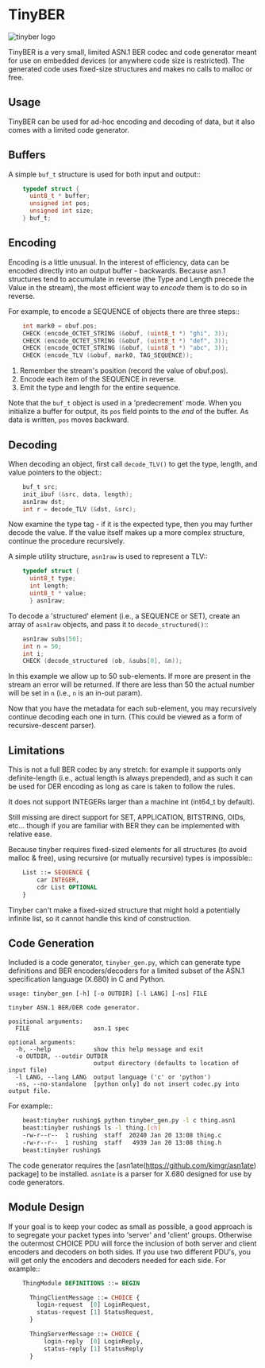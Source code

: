 
TinyBER
=======

![tinyber logo](http://www.rps.org/~/media/Exhibitions/2013/June/25/Images%20for%20Science/019_Tardigr_Pm_Craterl_400x2_2010_Nicole_Ottawa.ashx?bc=White&mw=400 "tardigrade")

TinyBER is a very small, limited ASN.1 BER codec and code generator
meant for use on embedded devices (or anywhere code size is
restricted).  The generated code uses fixed-size structures and makes
no calls to malloc or free.

Usage
-----

TinyBER can be used for ad-hoc encoding and decoding of data, but it
also comes with a limited code generator.

Buffers
-------

A simple ``buf_t`` structure is used for both input and output::

```c
    typedef struct {
      uint8_t * buffer;
      unsigned int pos;
      unsigned int size;
    } buf_t;
```

Encoding
--------

Encoding is a little unusual.  In the interest of efficiency, data can
be encoded directly into an output buffer - backwards.  Because asn.1
structures tend to accumulate in reverse (the Type and Length precede
the Value in the stream), the most efficient way to *encode* them is to
do so in reverse.

For example, to encode a SEQUENCE of objects there are three steps::

```c
    int mark0 = obuf.pos;
    CHECK (encode_OCTET_STRING (&obuf, (uint8_t *) "ghi", 3));
    CHECK (encode_OCTET_STRING (&obuf, (uint8_t *) "def", 3));
    CHECK (encode_OCTET_STRING (&obuf, (uint8_t *) "abc", 3));
    CHECK (encode_TLV (&obuf, mark0, TAG_SEQUENCE));
```

1. Remember the stream's position (record the value of obuf.pos).
2. Encode each item of the SEQUENCE in reverse.
3. Emit the type and length for the entire sequence.

Note that the ``buf_t`` object is used in a 'predecrement' mode. When
you initialize a buffer for output, its ``pos`` field points to the
*end* of the buffer.  As data is written, ``pos`` moves backward.


Decoding
--------

When decoding an object, first call ``decode_TLV()`` to get the type,
length, and value pointers to the object::

```c
    buf_t src;
    init_ibuf (&src, data, length);
    asn1raw dst;
    int r = decode_TLV (&dst, &src);
```

Now examine the type tag - if it is the expected type, then you may
further decode the value.  If the value itself makes up a more complex
structure, continue the procedure recursively.

A simple utility structure, ``asn1raw`` is used to represent a TLV::

```c
    typedef struct {
      uint8_t type;
      int length;
      uint8_t * value;
      } asn1raw;
```

To decode a 'structured' element (i.e., a SEQUENCE or SET), create an
array of ``asn1raw`` objects, and pass it to ``decode_structured()``::

```c
    asn1raw subs[50];
    int n = 50;
    int i;
    CHECK (decode_structured (ob, &subs[0], &n));
```

In this example we allow up to 50 sub-elements.  If more are present
in the stream an error will be returned.  If there are less than 50
the actual number will be set in ``n`` (i.e., ``n`` is an in-out
param).

Now that you have the metadata for each sub-element, you may
recursively continue decoding each one in turn.  (This could be viewed
as a form of recursive-descent parser).

Limitations
-----------

This is not a full BER codec by any stretch: for example it supports
only definite-length (i.e., actual length is always prepended), and as
such it can be used for DER encoding as long as care is taken to
follow the rules.

It does not support INTEGERs larger than a machine int (int64_t by default).

Still missing are direct support for SET, APPLICATION, BITSTRING,
OIDs, etc... though if you are familiar with BER they can be
implemented with relative ease.

Because tinyber requires fixed-sized elements for all structures (to
avoid malloc & free), using recursive (or mutually recursive) types is
impossible::

```asn1
    List ::= SEQUENCE {
        car INTEGER,
	    cdr List OPTIONAL
    }
```

Tinyber can't make a fixed-sized structure that might hold a
potentially infinite list, so it cannot handle this kind of
construction.

Code Generation
---------------

Included is a code generator, ``tinyber_gen.py``, which can generate
type definitions and BER encoders/decoders for a limited subset of the
ASN.1 specification language (X.680) in C and Python.

```text
usage: tinyber_gen [-h] [-o OUTDIR] [-l LANG] [-ns] FILE

tinyber ASN.1 BER/DER code generator.

positional arguments:
  FILE                  asn.1 spec

optional arguments:
  -h, --help            show this help message and exit
  -o OUTDIR, --outdir OUTDIR
                        output directory (defaults to location of input file)
  -l LANG, --lang LANG  output language ('c' or 'python')
  -ns, --no-standalone  [python only] do not insert codec.py into output file.
```

For example::

```bash
    beast:tinyber rushing$ python tinyber_gen.py -l c thing.asn1
    beast:tinyber rushing$ ls -l thing.[ch]
    -rw-r--r--  1 rushing  staff  20240 Jan 20 13:08 thing.c
    -rw-r--r--  1 rushing  staff   4939 Jan 20 13:08 thing.h
    beast:tinyber rushing$
```


The code generator requires the
[asn1ate(https://github.com/kimgr/asn1ate) package] to be installed.
``asn1ate`` is a parser for X.680 designed for use by code generators.


Module Design
-------------

If your goal is to keep your codec as small as possible, a good approach is
to segregate your packet types into 'server' and 'client' groups.  Otherwise
the outermost CHOICE PDU will force the inclusion of both server and client
encoders and decoders on both sides.  If you use two different PDU's, you will
get only the encoders and decoders needed for each side.  For example::

```asn1
    ThingModule DEFINITIONS ::= BEGIN

      ThingClientMessage ::= CHOICE {
        login-request  [0] LoginRequest,
        status-request [1] StatusRequest,
	  }

      ThingServerMessage ::= CHOICE {
          login-reply  [0] LoginReply,
          status-reply [1] StatusReply
      }
```
